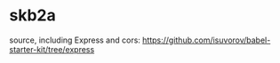 # skb2a
source, including Express and cors: https://github.com/isuvorov/babel-starter-kit/tree/express
